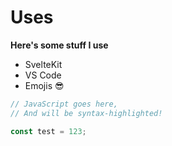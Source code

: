 # Uses

**Here's some stuff I use**

- SvelteKit
- VS Code
- Emojis 😎

```js
// JavaScript goes here,
// And will be syntax-highlighted!

const test = 123;
```